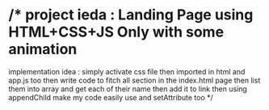 /*
project  ieda : 
Landing Page using HTML+CSS+JS Only 
with some animation  
============================================
implementation idea : 
simply activate css file 
then imported in html and app.js too 
then write code to fitch all section in the index.html page 
then list them into array and get each of their name then add it to link then using appendChild make my code easily use 
and setAttribute too 
*/